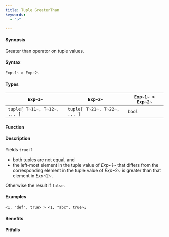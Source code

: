 ```yaml
---
title: Tuple GreaterThan
keywords:
  - ">"

---
```


#### Synopsis

Greater than operator on tuple values.

#### Syntax

`Exp~1~ > Exp~2~`

#### Types


| `Exp~1~`                      |  `Exp~2~`                      | `Exp~1~ > Exp~2~`  |
| --- | --- | --- |
| `tuple[ T~11~, T~12~, ... ]` |  `tuple[ T~21~, T~22~, ... ]` | `bool`                |


#### Function

#### Description

Yields `true` if 

*  both tuples are not equal, and
*  the left-most element in the tuple value of _Exp~1~_ that differs from the corresponding element in the tuple 
value of _Exp_~2~ is greater than that element in _Exp_~2~.


Otherwise the result if `false`.

#### Examples

```rascal-shell
<1, "def", true> > <1, "abc", true>;
```

#### Benefits

#### Pitfalls

